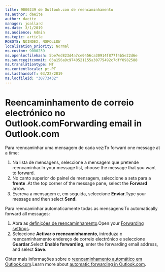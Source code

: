 ```yaml
---
title: 9000239 de Outlook.com de reencaminhamento
ms.author: daeite
author: daeite
manager: joallard
ms.date: 3/1/2019
ms.audience: Admin
ms.topic: article
ROBOTS: NOINDEX, NOFOLLOW
localization_priority: Normal
ms.custom: 9000239
ms.openlocfilehash: 5be7ed823d4a7ce0456ca30914f877f4b5e22d6e
ms.sourcegitcommit: 03a156a9c9740521155a30775492c7dff0982588
ms.translationtype: MT
ms.contentlocale: pt-PT
ms.lasthandoff: 03/22/2019
ms.locfileid: "30773432"
---
```

# <a name="forwarding-email-in-outlookcom"></a><span data-ttu-id="e2ad1-102">Reencaminhamento de correio electrónico no Outlook.com</span><span class="sxs-lookup"><span data-stu-id="e2ad1-102">Forwarding email in Outlook.com</span></span>

<span data-ttu-id="e2ad1-103">Para reencaminhar uma mensagem de cada vez:</span><span class="sxs-lookup"><span data-stu-id="e2ad1-103">To forward one message at a time:</span></span>

1. <span data-ttu-id="e2ad1-104">Na lista de mensagens, seleccione a mensagem que pretende reencaminhar.</span><span class="sxs-lookup"><span data-stu-id="e2ad1-104">In your message list, choose the message that you want to forward.</span></span>
2. <span data-ttu-id="e2ad1-105">No canto superior do painel de mensagem, seleccione a seta para a **frente** .</span><span class="sxs-lookup"><span data-stu-id="e2ad1-105">At the top corner of the message pane, select the **Forward** arrow.</span></span>
3. <span data-ttu-id="e2ad1-106">Escreva a mensagem e, em seguida, seleccione **Enviar**.</span><span class="sxs-lookup"><span data-stu-id="e2ad1-106">Type your message and then select **Send**.</span></span>

<span data-ttu-id="e2ad1-107">Para reencaminhar automaticamente todas as mensagens:</span><span class="sxs-lookup"><span data-stu-id="e2ad1-107">To automatically forward all messages:</span></span>

1. <span data-ttu-id="e2ad1-108">Abra as [definições de reencaminhamento](https://outlook.live.com/mail/options/mail/forwarding/forwardingOption).</span><span class="sxs-lookup"><span data-stu-id="e2ad1-108">Open your [Forwarding settings](https://outlook.live.com/mail/options/mail/forwarding/forwardingOption).</span></span>
2. <span data-ttu-id="e2ad1-109">Seleccione **Activar o reencaminhamento**, introduza o reencaminhamento endereço de correio electrónico e seleccione **Guardar**.</span><span class="sxs-lookup"><span data-stu-id="e2ad1-109">Select **Enable forwarding**, enter the forwarding email address, and select **Save**.</span></span>

<span data-ttu-id="e2ad1-110">Obter mais informações sobre o [reencaminhamento automático em Outlook.com](https://support.office.com/article/6246987c-6c8f-4144-b255-14fc07007dad).</span><span class="sxs-lookup"><span data-stu-id="e2ad1-110">Learn more about [automatic forwarding in Outlook.com](https://support.office.com/article/6246987c-6c8f-4144-b255-14fc07007dad).</span></span>